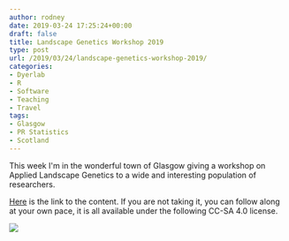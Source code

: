 ```yaml
---
author: rodney
date: 2019-03-24 17:25:24+00:00
draft: false
title: Landscape Genetics Workshop 2019
type: post
url: /2019/03/24/landscape-genetics-workshop-2019/
categories:
- Dyerlab
- R
- Software
- Teaching
- Travel
tags:
- Glasgow
- PR Statistics
- Scotland
---
```

This week I'm in the wonderful town of Glasgow giving a workshop on Applied Landscape Genetics to a wide and interesting population of researchers. 

[Here](https://drive.google.com/open?id=1DjbT-WO2pNnAb1AbofQgg1gw9JsatTrY) is the link to the content.  If you are not taking it, you can follow along at your own pace, it is all available under the following CC-SA 4.0 license.

[![](/img/2019/03/Screen-Shot-2019-03-24-at-5.11.33-PM-1024x263.png)
](https://creativecommons.org/licenses/by-sa/4.0/)

